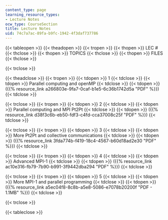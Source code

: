 ```yaml
---
content_type: page
learning_resource_types:
- Lecture Notes
ocw_type: CourseSection
title: Lecture Notes
uid: 74c7a7ac-89fa-b9fc-1942-4f3daf737786
---
```


{{< tableopen >}}
{{< theadopen >}}
{{< tropen >}}
{{< thopen >}}
LEC #
{{< thclose >}}
{{< thopen >}}
TOPICS
{{< thclose >}}
{{< thopen >}}
FILES
{{< thclose >}}

{{< trclose >}}

{{< theadclose >}}
{{< tropen >}}
{{< tdopen >}}
1
{{< tdclose >}}
{{< tdopen >}}
Parallel computing and openMP
{{< tdclose >}}
{{< tdopen >}}
({{% resource_link a266803e-9fa7-0caf-b1e5-6c36b1742d5a "PDF" %}})
{{< tdclose >}}

{{< trclose >}}
{{< tropen >}}
{{< tdopen >}}
2
{{< tdclose >}}
{{< tdopen >}}
Parallel computing and MPI Pt2Pt
{{< tdclose >}}
{{< tdopen >}}
({{% resource_link d38f3c6b-eb50-fdf3-c4fd-cca37008c25f "PDF" %}})
{{< tdclose >}}

{{< trclose >}}
{{< tropen >}}
{{< tdopen >}}
3
{{< tdclose >}}
{{< tdopen >}}
More Pt2Pt and collective communications
{{< tdclose >}}
{{< tdopen >}}
({{% resource_link 3fda774b-f419-18c4-4567-b60d18ad2e30 "PDF" %}})
{{< tdclose >}}

{{< trclose >}}
{{< tropen >}}
{{< tdopen >}}
4
{{< tdclose >}}
{{< tdopen >}}
Advanced MPI-1
{{< tdclose >}}
{{< tdopen >}}
({{% resource_link ac10e316-fb79-7b90-b991-3f9442dba294 "PDF" %}})
{{< tdclose >}}

{{< trclose >}}
{{< tropen >}}
{{< tdopen >}}
5
{{< tdclose >}}
{{< tdopen >}}
More MPI-1 and parallel programming
{{< tdclose >}}
{{< tdopen >}}
({{% resource_link a5ec04f8-8c8b-a5e8-5086-e7078b20200f "PDF - 1.1MB" %}})
{{< tdclose >}}

{{< trclose >}}

{{< tableclose >}}